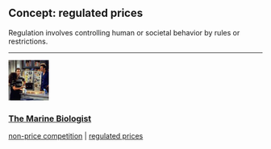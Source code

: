 ## Concept: regulated prices

Regulation involves controlling human or societal behavior by rules or restrictions.

<hr>
<div class="clip-listing">
<img src="media/icons/marine_biologist_clip2.jpg" alt="The Marine Biologist icon">

### [The Marine Biologist](../../clip/49/)

[non-price competition](/concept/non-price-competition/) | [regulated prices](/concept/regulated-prices/)
</div>

